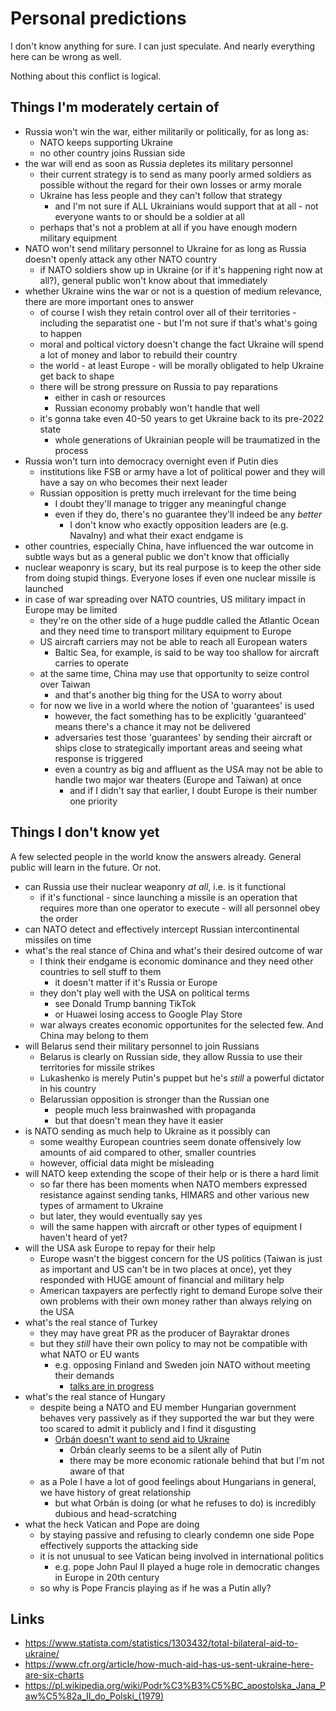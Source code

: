 # Personal predictions

I don't know anything for sure. I can just speculate. And nearly everything here can be wrong as well.

Nothing about this conflict is logical.

## Things I'm moderately certain of

- Russia won't win the war, either militarily or politically, for as long as:
  - NATO keeps supporting Ukraine
  - no other country joins Russian side
- the war will end as soon as Russia depletes its military personnel
  - their current strategy is to send as many poorly armed soldiers as possible without the regard for their own losses or army morale
  - Ukraine has less people and they can't follow that strategy
    - and I'm not sure if ALL Ukrainians would support that at all - not everyone wants to or should be a soldier at all
  - perhaps that's not a problem at all if you have enough modern military equipment
- NATO won't send military personnel to Ukraine for as long as Russia doesn't openly attack any other NATO country
  - if NATO soldiers show up in Ukraine (or if it's happening right now at all?), general public won't know about that immediately
- whether Ukraine wins the war or not is a question of medium relevance, there are more important ones to answer
  - of course I wish they retain control over all of their territories - including the separatist one - but I'm not sure if that's what's going to happen
  - moral and poltical victory doesn't change the fact Ukraine will spend a lot of money and labor to rebuild their country
  - the world - at least Europe - will be morally obligated to help Ukraine get back to shape
  - there will be strong pressure on Russia to pay reparations
    - either in cash or resources
    - Russian economy probably won't handle that well
  - it's gonna take even 40-50 years to get Ukraine back to its pre-2022 state
    - whole generations of Ukrainian people will be traumatized in the process
- Russia won't turn into democracy overnight even if Putin dies
  - institutions like FSB or army have a lot of political power and they will have a say on who becomes their next leader
  - Russian opposition is pretty much irrelevant for the time being
    - I doubt they'll manage to trigger any meaningful change
    - even if they do, there's no guarantee they'll indeed be any _better_
      - I don't know who exactly opposition leaders are (e.g. Navalny) and what their exact endgame is
- other countries, especially China, have influenced the war outcome in subtle ways but as a general public we don't know that officially
- nuclear weaponry is scary, but its real purpose is to keep the other side from doing stupid things. Everyone loses if even one nuclear missile is launched
- in case of war spreading over NATO countries, US military impact in Europe may be limited
  - they're on the other side of a huge puddle called the Atlantic Ocean and they need time to transport military equipment to Europe
  - US aircraft carriers may not be able to reach all European waters
    - Baltic Sea, for example, is said to be way too shallow for aircraft carries to operate
  - at the same time, China may use that opportunity to seize control over Taiwan
    - and that's another big thing for the USA to worry about
  - for now we live in a world where the notion of 'guarantees' is used
    - however, the fact something has to be explicitly 'guaranteed' means there's a chance it may not be delivered
    - adversaries test those 'guarantees' by sending their aircraft or ships close to strategically important areas and seeing what response is triggered
    - even a country as big and affluent as the USA may not be able to handle two major war theaters (Europe and Taiwan) at once
      - and if I didn't say that earlier, I doubt Europe is their number one priority

## Things I don't know yet

A few selected people in the world know the answers already. General public will learn in the future. Or not.

- can Russia use their nuclear weaponry _at all_, i.e. is it functional
  - if it's functional - since launching a missile is an operation that requires more than one operator to execute - will all personnel obey the order
- can NATO detect and effectively intercept Russian intercontinental missiles on time
- what's the real stance of China and what's their desired outcome of war
  - I think their endgame is economic dominance and they need other countries to sell stuff to them
    - it doesn't matter if it's Russia or Europe
  - they don't play well with the USA on political terms
    - see Donald Trump banning TikTok
    - or Huawei losing access to Google Play Store
  - war always creates economic opportunites for the selected few. And China may belong to them
- will Belarus send their military personnel to join Russians
  - Belarus is clearly on Russian side, they allow Russia to use their territories for missile strikes
  - Lukashenko is merely Putin's puppet but he's _still_ a powerful dictator in his country
  - Belarussian opposition is stronger than the Russian one
    - people much less brainwashed with propaganda
    - but that doesn't mean they have it easier
- is NATO sending as much help to Ukraine as it possibly can
  - some wealthy European countries seem donate offensively low amounts of aid compared to other, smaller countries
  - however, official data might be misleading
- will NATO keep extending the scope of their help or is there a hard limit
  - so far there has been moments when NATO members expressed resistance against sending tanks, HIMARS and other various new types of armament to Ukraine
  - but later, they would eventually say yes
  - will the same happen with aircraft or other types of equipment I haven't heard of yet?
- will the USA ask Europe to repay for their help
  - Europe wasn't the biggest concern for the US politics (Taiwan is just as important and US can't be in two places at once), yet they responded with HUGE amount of financial and military help
  - American taxpayers are perfectly right to demand Europe solve their own problems with their own money rather than always relying on the USA
- what's the real stance of Turkey
  - they may have great PR as the producer of Bayraktar drones
  - but they _still_ have their own policy to may not be compatible with what NATO or EU wants
    - e.g. opposing Finland and Sweden join NATO without meeting their demands
      - [talks are in progress](https://www.reuters.com/world/europe/turkeys-nato-talks-with-sweden-finland-resume-march-9-2023-02-27/)
- what's the real stance of Hungary
  - despite being a NATO and EU member Hungarian government behaves very passively as if they supported the war but they were too scared to admit it publicly and I find it disgusting
    - [Orbán doesn't want to send aid to Ukraine](https://www.politico.eu/article/hungary-vetoes-ukraine-aid-eu-seeks-alternative-solution/)
      - Orbán clearly seems to be a silent ally of Putin
      - there may be more economic rationale behind that but I'm not aware of that
  - as a Pole I have a lot of good feelings about Hungarians in general, we have history of great relationship
    - but what Orbán is doing (or what he refuses to do) is incredibly dubious and head-scratching
- what the heck Vatican and Pope are doing
  - by staying passive and refusing to clearly condemn one side Pope effectively supports the attacking side
  - it is not unusual to see Vatican being involved in international politics
    - e.g. pope John Paul II played a huge role in democratic changes in Europe in 20th century
  - so why is Pope Francis playing as if he was a Putin ally?

## Links

- https://www.statista.com/statistics/1303432/total-bilateral-aid-to-ukraine/
- https://www.cfr.org/article/how-much-aid-has-us-sent-ukraine-here-are-six-charts
- https://pl.wikipedia.org/wiki/Podr%C3%B3%C5%BC_apostolska_Jana_Paw%C5%82a_II_do_Polski_(1979)